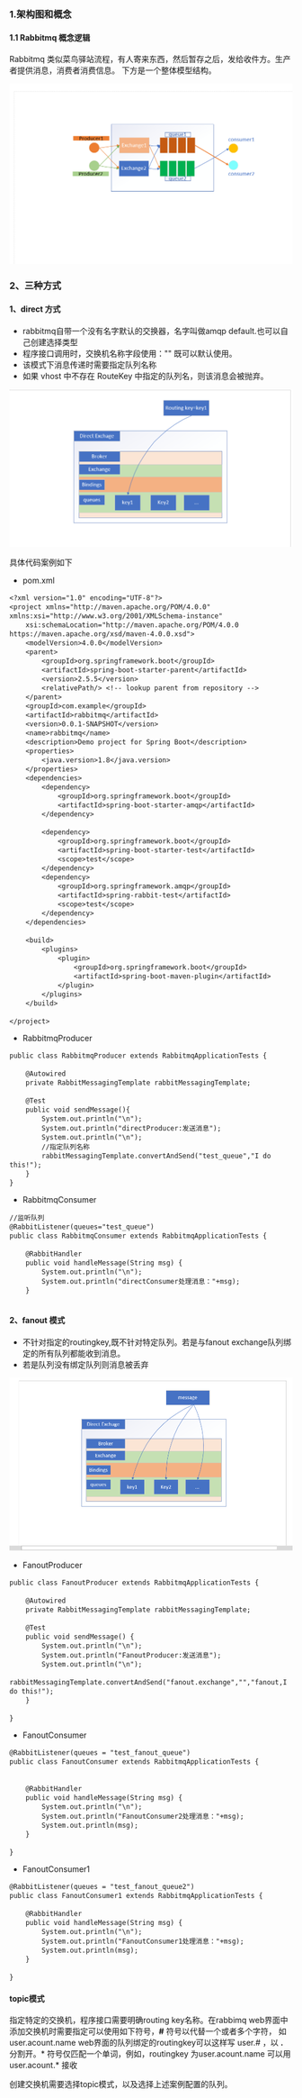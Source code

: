 ### 1.架构图和概念

#### 1.1 Rabbitmq 概念逻辑

Rabbitmq 类似菜鸟驿站流程，有人寄来东西，然后暂存之后，发给收件方。生产者提供消息，消费者消费信息。
下方是一个整体模型结构。

![rabbitmq](https://github.com/Teahel/JavaLine/blob/main/image/rabbitmq.jpg)

### 2、三种方式

#### 1、direct 方式

* rabbitmq自带一个没有名字默认的交换器，名字叫做amqp default.也可以自己创建选择类型
* 程序接口调用时，交换机名称字段使用："" 既可以默认使用。
* 该模式下消息传递时需要指定队列名称
* 如果 vhost 中不存在 RouteKey 中指定的队列名，则该消息会被抛弃。

![rabbitmq_direct](https://github.com/Teahel/JavaLine/blob/main/image/rabbitmq_direct.png)


具体代码案例如下

* pom.xml

```
<?xml version="1.0" encoding="UTF-8"?>
<project xmlns="http://maven.apache.org/POM/4.0.0" xmlns:xsi="http://www.w3.org/2001/XMLSchema-instance"
	xsi:schemaLocation="http://maven.apache.org/POM/4.0.0 https://maven.apache.org/xsd/maven-4.0.0.xsd">
	<modelVersion>4.0.0</modelVersion>
	<parent>
		<groupId>org.springframework.boot</groupId>
		<artifactId>spring-boot-starter-parent</artifactId>
		<version>2.5.5</version>
		<relativePath/> <!-- lookup parent from repository -->
	</parent>
	<groupId>com.example</groupId>
	<artifactId>rabbitmq</artifactId>
	<version>0.0.1-SNAPSHOT</version>
	<name>rabbitmq</name>
	<description>Demo project for Spring Boot</description>
	<properties>
		<java.version>1.8</java.version>
	</properties>
	<dependencies>
		<dependency>
			<groupId>org.springframework.boot</groupId>
			<artifactId>spring-boot-starter-amqp</artifactId>
		</dependency>

		<dependency>
			<groupId>org.springframework.boot</groupId>
			<artifactId>spring-boot-starter-test</artifactId>
			<scope>test</scope>
		</dependency>
		<dependency>
			<groupId>org.springframework.amqp</groupId>
			<artifactId>spring-rabbit-test</artifactId>
			<scope>test</scope>
		</dependency>
	</dependencies>

	<build>
		<plugins>
			<plugin>
				<groupId>org.springframework.boot</groupId>
				<artifactId>spring-boot-maven-plugin</artifactId>
			</plugin>
		</plugins>
	</build>

</project>

```

* RabbitmqProducer

```
public class RabbitmqProducer extends RabbitmqApplicationTests {
    
    @Autowired
    private RabbitMessagingTemplate rabbitMessagingTemplate;

    @Test
    public void sendMessage(){
        System.out.println("\n");
        System.out.println("directProducer:发送消息");
        System.out.println("\n");
        //指定队列名称
        rabbitMessagingTemplate.convertAndSend("test_queue","I do this!");
    }
}

```

* RabbitmqConsumer
```
//监听队列
@RabbitListener(queues="test_queue")
public class RabbitmqConsumer extends RabbitmqApplicationTests {

    @RabbitHandler
    public void handleMessage(String msg) {
        System.out.println("\n");
        System.out.println("directConsumer处理消息："+msg);
    }


```
#### 2、fanout 模式

* 不针对指定的routingkey,既不针对特定队列。若是与fanout exchange队列绑定的所有队列都能收到消息。
* 若是队列没有绑定队列则消息被丢弃

![rabbitmq_fanout](https://github.com/Teahel/JavaLine/blob/main/image/rabbitmq_fanout.jpg)

* FanoutProducer
```
public class FanoutProducer extends RabbitmqApplicationTests {

    @Autowired
    private RabbitMessagingTemplate rabbitMessagingTemplate;

    @Test
    public void sendMessage() {
        System.out.println("\n");
        System.out.println("FanoutProducer:发送消息");
        System.out.println("\n");
        rabbitMessagingTemplate.convertAndSend("fanout.exchange","","fanout,I do this!");
    }

}
```

* FanoutConsumer
```
@RabbitListener(queues = "test_fanout_queue")
public class FanoutConsumer extends RabbitmqApplicationTests {


    @RabbitHandler
    public void handleMessage(String msg) {
        System.out.println("\n");
        System.out.println("FanoutConsumer2处理消息："+msg);
        System.out.println(msg);
    }

}
```
* FanoutConsumer1
```
@RabbitListener(queues = "test_fanout_queue2")
public class FanoutConsumer1 extends RabbitmqApplicationTests {

    @RabbitHandler
    public void handleMessage(String msg) {
        System.out.println("\n");
        System.out.println("FanoutConsumer1处理消息："+msg);
        System.out.println(msg);
    }

}
```
#### topic模式

指定特定的交换机，程序接口需要明确routing key名称。在rabbimq web界面中添加交换机时需要指定可以使用如下符号，**#** 符号以代替一个或者多个字符，
如user.acount.name web界面的队列绑定的routingkey可以这样写 user.# ，以 **.** 分割开。* 符号仅匹配一个单词，例如，routingkey 为user.acount.name
可以用user.acount.* 接收

创建交换机需要选择topic模式，以及选择上述案例配置的队列。





